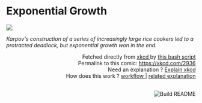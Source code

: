 # <b>Exponential Growth</b>

[![](https://imgs.xkcd.com/comics/exponential_growth.png)](https://xkcd.com/2936)

<i>Karpov&#39;s construction of a series of increasingly large rice cookers led to a protracted deadlock, but exponential growth won in the end.</i>

<div align="right">
  Fetched directly from
  <a href="https://xkcd.com">
    xkcd
  </a>
  by
  <a href="https://github.com/Vanille-N/Vanille-N/blob/master/fetch">
    this bash script
  </a>
</div>
<div align="right">
  Permalink to this comic:
  <a href="https://xkcd.com/2936">
    https://xkcd.com/2936
  </a>
</div>
<div align="right">
  Need an explanation ?
  <a href="https://www.explainxkcd.com/wiki/index.php/2936">
    Explain xkcd
  </a>
</div>
<div align="right">
  How does this work ?
  <a href="https://github.com/Vanille-N/Vanille-N/blob/master/.github/workflows/build.yml">
    workflow
  </a>
  |
  <a href="https://simonwillison.net/2020/Jul/10/self-updating-profile-readme/">
    related explanation
  </a>
</div><br>

<a href="https://github.com/Vanille-N/Vanille-N/actions"><img src="https://github.com/Vanille-N/Vanille-N/workflows/Build%20README/badge.svg" align="right" alt="Build README"></a>
